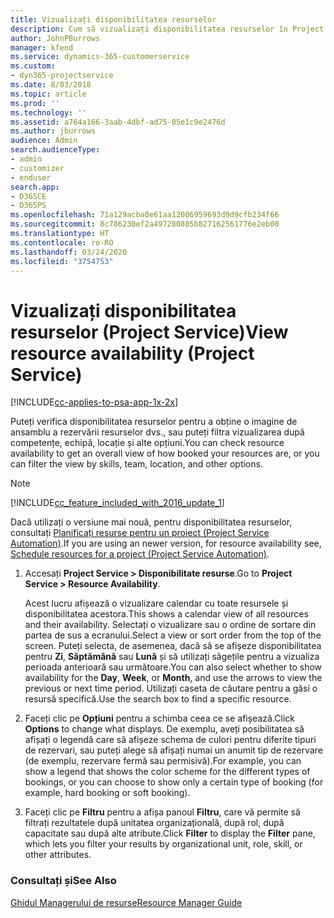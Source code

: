 ```yaml
---
title: Vizualizați disponibilitatea resurselor
description: Cum să vizualizați disponibilitatea resurselor în Project Service
author: JohnPBurrows
manager: kfend
ms.service: dynamics-365-customerservice
ms.custom:
- dyn365-projectservice
ms.date: 8/03/2018
ms.topic: article
ms.prod: ''
ms.technology: ''
ms.assetid: a764a166-3aab-4dbf-ad75-05e1c9e2476d
ms.author: jburrows
audience: Admin
search.audienceType:
- admin
- customizer
- enduser
search.app:
- D365CE
- D365PS
ms.openlocfilehash: 71a129acba0e61aa12006959693d9d9cfb234f66
ms.sourcegitcommit: 8c786230ef2a497280885b827162561776e2eb00
ms.translationtype: HT
ms.contentlocale: ro-RO
ms.lasthandoff: 03/24/2020
ms.locfileid: "3754753"
---
```

# <a name="view-resource-availability-project-service"></a><span data-ttu-id="4c522-103">Vizualizați disponibilitatea resurselor (Project Service)</span><span class="sxs-lookup"><span data-stu-id="4c522-103">View resource availability (Project Service)</span></span>

[!INCLUDE[cc-applies-to-psa-app-1x-2x](../includes/cc-applies-to-psa-app-1x-2x.md)]

<span data-ttu-id="4c522-104">Puteți verifica disponibilitatea resurselor pentru a obține o imagine de ansamblu a rezervării resurselor dvs., sau puteți filtra vizualizarea după competențe, echipă, locație și alte opțiuni.</span><span class="sxs-lookup"><span data-stu-id="4c522-104">You can check resource availability to get an overall view of how booked your resources are, or you can filter the view by skills, team, location, and other options.</span></span>  
  
> [!NOTE]
> [!INCLUDE[cc_feature_included_with_2016_update_1](../includes/cc-feature-included-with-2016-update-1.md)]  
> 
>  <span data-ttu-id="4c522-105">Dacă utilizați o versiune mai nouă, pentru disponibilitatea resurselor, consultați [Planificați resurse pentru un proiect (Project Service Automation)](../project-service/schedule-resources-project.md).</span><span class="sxs-lookup"><span data-stu-id="4c522-105">If you are using an newer version, for resource availability see, [Schedule resources for a project (Project Service Automation)](../project-service/schedule-resources-project.md).</span></span>  

1. <span data-ttu-id="4c522-106">Accesați **Project Service > Disponibilitate resurse**.</span><span class="sxs-lookup"><span data-stu-id="4c522-106">Go to **Project Service > Resource Availability**.</span></span>  

    <span data-ttu-id="4c522-107">Acest lucru afișează o vizualizare calendar cu toate resursele și disponibilitatea acestora.</span><span class="sxs-lookup"><span data-stu-id="4c522-107">This shows a calendar view of all resources and their availability.</span></span> <span data-ttu-id="4c522-108">Selectați o vizualizare sau o ordine de sortare din partea de sus a ecranului.</span><span class="sxs-lookup"><span data-stu-id="4c522-108">Select a view or sort order from the top of the screen.</span></span> <span data-ttu-id="4c522-109">Puteți selecta, de asemenea, dacă să se afișeze disponibilitatea pentru **Zi**, **Săptămână** sau **Lună** și să utilizați săgețile pentru a vizualiza perioada anterioară sau următoare.</span><span class="sxs-lookup"><span data-stu-id="4c522-109">You can also select whether to show availability for the **Day**, **Week**, or **Month**, and use the arrows to view the previous or next time period.</span></span> <span data-ttu-id="4c522-110">Utilizați caseta de căutare pentru a găsi o resursă specifică.</span><span class="sxs-lookup"><span data-stu-id="4c522-110">Use the search box to find a specific resource.</span></span>  

2. <span data-ttu-id="4c522-111">Faceți clic pe **Opțiuni** pentru a schimba ceea ce se afișează.</span><span class="sxs-lookup"><span data-stu-id="4c522-111">Click **Options** to change what displays.</span></span> <span data-ttu-id="4c522-112">De exemplu, aveți posibilitatea să afișați o legendă care să afișeze schema de culori pentru diferite tipuri de rezervari, sau puteți alege să afișați numai un anumit tip de rezervare (de exemplu, rezervare fermă sau permisivă).</span><span class="sxs-lookup"><span data-stu-id="4c522-112">For example, you can show a legend that shows the color scheme for the different types of bookings, or you can choose to show only a certain type of booking (for example, hard booking or soft booking).</span></span>  

3. <span data-ttu-id="4c522-113">Faceți clic pe **Filtru** pentru a afișa panoul **Filtru**, care vă permite să filtrați rezultatele după unitatea organizațională, după rol, după capacitate sau după alte atribute.</span><span class="sxs-lookup"><span data-stu-id="4c522-113">Click **Filter** to display the **Filter** pane, which lets you filter your results by organizational unit, role, skill, or other attributes.</span></span>  

### <a name="see-also"></a><span data-ttu-id="4c522-114">Consultați și</span><span class="sxs-lookup"><span data-stu-id="4c522-114">See Also</span></span>  
 [<span data-ttu-id="4c522-115">Ghidul Managerului de resurse</span><span class="sxs-lookup"><span data-stu-id="4c522-115">Resource Manager Guide</span></span>](../project-service/resource-manager-guide.md)
